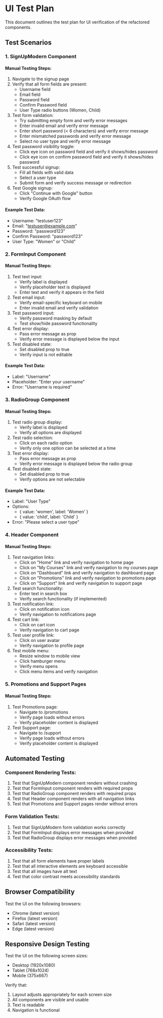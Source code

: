 # UI Test Plan

This document outlines the test plan for UI verification of the refactored components.

## Test Scenarios

### 1. SignUpModern Component

#### Manual Testing Steps:
1. Navigate to the signup page
2. Verify that all form fields are present:
   - Username field
   - Email field
   - Password field
   - Confirm Password field
   - User Type radio buttons (Women, Child)
3. Test form validation:
   - Try submitting empty form and verify error messages
   - Enter invalid email and verify error message
   - Enter short password (< 6 characters) and verify error message
   - Enter mismatched passwords and verify error message
   - Select no user type and verify error message
4. Test password visibility toggle:
   - Click eye icon on password field and verify it shows/hides password
   - Click eye icon on confirm password field and verify it shows/hides password
5. Test successful signup:
   - Fill all fields with valid data
   - Select a user type
   - Submit form and verify success message or redirection
6. Test Google signup:
   - Click "Continue with Google" button
   - Verify Google OAuth flow

#### Example Test Data:
- Username: "testuser123"
- Email: "testuser@example.com"
- Password: "password123"
- Confirm Password: "password123"
- User Type: "Women" or "Child"

### 2. FormInput Component

#### Manual Testing Steps:
1. Test text input:
   - Verify label is displayed
   - Verify placeholder text is displayed
   - Enter text and verify it appears in the field
2. Test email input:
   - Verify email-specific keyboard on mobile
   - Enter invalid email and verify validation
3. Test password input:
   - Verify password masking by default
   - Test show/hide password functionality
4. Test error display:
   - Pass error message as prop
   - Verify error message is displayed below the input
5. Test disabled state:
   - Set disabled prop to true
   - Verify input is not editable

#### Example Test Data:
- Label: "Username"
- Placeholder: "Enter your username"
- Error: "Username is required"

### 3. RadioGroup Component

#### Manual Testing Steps:
1. Test radio group display:
   - Verify label is displayed
   - Verify all options are displayed
2. Test radio selection:
   - Click on each radio option
   - Verify only one option can be selected at a time
3. Test error display:
   - Pass error message as prop
   - Verify error message is displayed below the radio group
4. Test disabled state:
   - Set disabled prop to true
   - Verify options are not selectable

#### Example Test Data:
- Label: "User Type"
- Options: 
  - { value: 'women', label: 'Women' }
  - { value: 'child', label: 'Child' }
- Error: "Please select a user type"

### 4. Header Component

#### Manual Testing Steps:
1. Test navigation links:
   - Click on "Home" link and verify navigation to home page
   - Click on "My Courses" link and verify navigation to my courses page
   - Click on "Dashboard" link and verify navigation to dashboard page
   - Click on "Promotions" link and verify navigation to promotions page
   - Click on "Support" link and verify navigation to support page
2. Test search functionality:
   - Enter text in search box
   - Verify search functionality (if implemented)
3. Test notification link:
   - Click on notification icon
   - Verify navigation to notifications page
4. Test cart link:
   - Click on cart icon
   - Verify navigation to cart page
5. Test user profile link:
   - Click on user avatar
   - Verify navigation to profile page
6. Test mobile menu:
   - Resize window to mobile view
   - Click hamburger menu
   - Verify menu opens
   - Click menu items and verify navigation

### 5. Promotions and Support Pages

#### Manual Testing Steps:
1. Test Promotions page:
   - Navigate to /promotions
   - Verify page loads without errors
   - Verify placeholder content is displayed
2. Test Support page:
   - Navigate to /support
   - Verify page loads without errors
   - Verify placeholder content is displayed

## Automated Testing

### Component Rendering Tests:
1. Test that SignUpModern component renders without crashing
2. Test that FormInput component renders with required props
3. Test that RadioGroup component renders with required props
4. Test that Header component renders with all navigation links
5. Test that Promotions and Support pages render without errors

### Form Validation Tests:
1. Test that SignUpModern form validation works correctly
2. Test that FormInput displays error messages when provided
3. Test that RadioGroup displays error messages when provided

### Accessibility Tests:
1. Test that all form elements have proper labels
2. Test that all interactive elements are keyboard accessible
3. Test that all images have alt text
4. Test that color contrast meets accessibility standards

## Browser Compatibility

Test the UI on the following browsers:
- Chrome (latest version)
- Firefox (latest version)
- Safari (latest version)
- Edge (latest version)

## Responsive Design Testing

Test the UI on the following screen sizes:
- Desktop (1920x1080)
- Tablet (768x1024)
- Mobile (375x667)

Verify that:
1. Layout adjusts appropriately for each screen size
2. All components are visible and usable
3. Text is readable
4. Navigation is functional